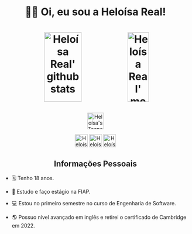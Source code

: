 <!-- Start -->
<h1 align="center"> 👋🏻 Oi, eu sou a Heloísa Real! <h1>

<!-- Stats -->
<div align="center">
  <img width="45%" height="190em" src="https://github-readme-stats.vercel.app/api?username=heloreal17&show_icons=true&count_private=true&title_color=E6AEB7&icon_color=758EAC&text_color=ffffff&bg_color=070504" alt="Heloísa Real' github stats" />
  <img width="34%" height="190em" src="https://github-readme-stats.vercel.app/api/top-langs/?username=heloreal17&layout=compact&langs_count=7&title_color=E6AEB7&text_color=ffffff&bg_color=070504" alt="Heloísa Real' most used languages"/>
</div>

###

<!-- Technologies -->
<p align="center">
  <a href="https://skillicons.dev">
    <img height="45em" src="https://skillicons.dev/icons?i=figma,vscode,python,html,css,js,bootstrap" alt="Heloísa's Tecnology"> 
  </a>
</p>

<!-- Social Media --> 
<div align="center"> 
  <a href="https://www.linkedin.com/in/heloisareal" target="_blank"><img height="35em" src="https://img.shields.io/badge/LinkedIn-0077B5?style=for-the-badge&logo=linkedin&logoColor=white" target="_blank" alt="Heloísa's linkedin"></a> 
  <a href="https://www.instagram.com/heloreal17" target="_blank"><img height="35em" src="https://img.shields.io/badge/Instagram-E4405F?style=for-the-badge&logo=instagram&logoColor=white" target="_blank" alt="Heloísa's instagram"></a>
  <a href="mailto:helorealprojetos@gmail.com" target="_blank"><img height="35em" src="https://img.shields.io/badge/Gmail-D14836?style=for-the-badge&logo=gmail&logoColor=white" target="_blank" alt="Heloísa's email"></a>
</div>


<!-- personal information -->
<h2 align="center">Informações Pessoais</h2>

<p>
  
- 🗓️ Tenho 18 anos.

- 📖 Estudo e faço estágio na FIAP.
  
- 💻 Estou no primeiro semestre no curso de Engenharia de Software.

- 🌎 Possuo nível avançado em inglês e retirei o certificado de Cambridge em 2022.
</p>
